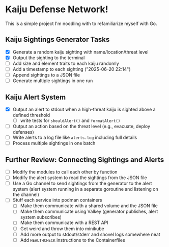 # Kaiju Defense Network!

This is a simple project I'm noodling with to refamiliarize myself with Go.

## Kaiju Sightings Generator Tasks
- [x] Generate a random kaiju sighting with name/location/threat level
- [x] Output the sighting to the terminal
- [ ] Add size and element traits to each kaiju randomly
- [ ] Add a timestamp to each sighting ("2025-06-20 22:14")
- [ ] Append sightings to a JSON file
- [ ] Generate multiple sightings in one run

## Kaiju Alert System
- [x] Output an alert to stdout when a high-threat kaiju is sighted above a defined threshold
  - [ ] write tests for `shouldAlert()` and `formatAlert()`
- [ ] Output an action based on the threat level (e.g., evacuate, deploy defenses)
- [ ] Write alerts to a log file like `alerts.log` including full details
- [ ] Process multiple sightings in one batch

## Further Review:  Connecting Sightings and Alerts

- [ ] Modify the modules to call each other by function
- [ ] Modify the alert system to read the sightings from the JSON file
- [ ] Use a Go channel to send sightings from the generator to the alert system (alert system running in a separate goroutine and listening on the channel)
- [ ] Stuff each service into podman containers
  - [ ] Make them communicate with a shared volume and the JSON file
  - [ ] Make them communicate using Valkey (generator publishes, alert system subscribes)
  - [ ] Make them communicate with a REST API
  - [ ] Get weird and throw them into minikube
  - [ ] Add more output to stdout/stderr and shovel logs somewhere neat
  - [ ] Add `HEALTHCHECK` instructions to the Containerfiles
